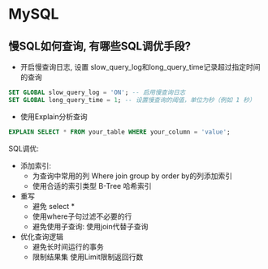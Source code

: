 # MySQL

## 慢SQL如何查询, 有哪些SQL调优手段?

- 开启慢查询日志, 设置 slow_query_log和long_query_time记录超过指定时间的查询

```sql
SET GLOBAL slow_query_log = 'ON'; -- 启用慢查询日志
SET GLOBAL long_query_time = 1; -- 设置慢查询的阈值，单位为秒（例如 1 秒）
```

- 使用Explain分析查询

```sql
EXPLAIN SELECT * FROM your_table WHERE your_column = 'value';
```

SQL调优:

- 添加索引:  
  - 为查询中常用的列 Where  join  group by  order by的列添加索引
  - 使用合适的索引类型   B-Tree   哈希索引
- 重写
  - 避免 select *
  - 使用where子句过滤不必要的行
  - 避免使用子查询: 使用join代替子查询
- 优化查询逻辑
  - 避免长时间运行的事务
  - 限制结果集 使用Limit限制返回行数

